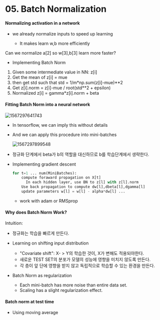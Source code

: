 # 05. Batch Normalization

#### Normalizing activation in a network

- we already normalize inputs to speed up learning

  - It makes learn w,b more efficiently

    

Can we normalize a[2] so w[3],b[3] learn more faster?

- Implementing Batch Norm

1. Given some intermediate value in NN: z[i]
2. Get the mean of z[i] = mue
3. then get std such that std = 1/m*np.sum(z[i]-mue)**2
4. Get z[i].norm = z[i]-mue  / root(std**2 + epsilon)
5. Normalized z[i] = gamma*z[i].norm + beta



#### Fitting Batch Norm into a neural network

![1567297641743](C:\Users\littl\AppData\Roaming\Typora\typora-user-images\1567297641743.png)

- In tensorflow, we can imply this without details

- And we can apply this procedure into mini-batches

  

  ![1567297899548](C:\Users\littl\AppData\Roaming\Typora\typora-user-images\1567297899548.png)

- 정규화 단계에서 beta가 b의 역할을 대신하므로 b를 학습단계에서 생략한다.

- Implementing gradient descent

  ```python
  for t=1 ... num(MiniBatches):
      compute foraward propagation on X[t]
      	In each hidden layer, use BN to z[l] with z[l].norm
      Use back propagation to compute dw[l],dbeta[l],dgamma[l]
      update parameters w[l] = w[l] - alpha*dw[l] ...
  ```

  - work with adam or RMSprop



#### Why does Batch Norm Work?

Intuition: 

- 정규화는 학습을 빠르게 만든다.
- Learning on shifting input distribution
  - "Covariate shift": X- > Y의 학습한 것이, X가 변해도 적용되야한다.
  - 새로운 TEST SET의 분포가 모델의 성능에 영향을 미치지 않도록 만든다.
  - 각 층이 앞 단에 영향을 받지 않고 독립적으로 학습할 수 있는 환경을 만든다.

- Batch Norm as regularization
  - Each mini-batch has more noise than entire data set.
  - Scaling has a slight regularization effect. 



#### Batch norm at test time

- Using moving average

